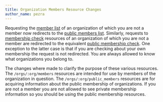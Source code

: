 ```yaml
---
title: Organization Members Resource Changes
author_name: pezra
---
```


Requesting the [member list](/v3/orgs/members/index.html#members-list) of an
organization of which you are not a member now redirects to the [public members
list](/v3/orgs/members/index.html#public-members-list). Similarly, requests to
[membership check](/v3/orgs/members/index.html#check-membership) resources of
an organization of which you are not a member are redirected to the equivalent
[public membership check](/v3/orgs/members/index.html#check-public-membership).
One exception to the latter case is that if you are checking about your own
membership the request is not redirected. You are always allowed to know what
organizations you belong to.

The changes where made to clarify the purpose of these various resources. The
`/orgs/:org/members` resources are intended for use by members of the
organization in question. The `/orgs/:org/public_members` resources are for
acquiring information about the public membership of organizations. If you are
not a member you are not allowed to see private membership information so you
should be using the public membership resources.


